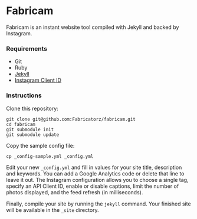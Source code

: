 # Fabricam

Fabricam is an instant website tool compiled with Jekyll and backed by Instagram.

### Requirements

* Git
* Ruby
* [Jekyll](https://github.com/mojombo/jekyll)
* [Instagram Client ID](http://instagram.com/developer/clients/manage/)

### Instructions

Clone this repository:

    git clone git@github.com:Fabricatorz/fabricam.git
	cd fabricam
	git submodule init
	git submodule update
	
Copy the sample config file:

    cp _config-sample.yml _config.yml
	
Edit your new `_config.yml` and fill in values for your site title, description and keywords. You can add a Google Analytics code or delete that line to leave it out. The Instagram configuration allows you to choose a single tag, specify an API Client ID, enable or disable captions, limit the number of photos displayed, and the feed refresh (in milliseconds).

Finally, compile your site by running the `jekyll` command. Your finished site will be available in the `_site` directory.